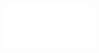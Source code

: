 ![ObjectDesign](/Notatki/Semestr%202/Programowanie%20obiektowe/Wyk%C5%82ady/Wyk%C5%82ad%203/ObjectDesign.pdf)
